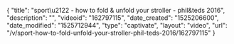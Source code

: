 {
    "title": "sport\u2122 - how to fold & unfold your stroller - phil&teds 2016",
    "description": "",
    "videoid": "162797115",
    "date_created": "1525206600",
    "date_modified": "1525712944",
    "type": "captivate",
    "layout": "video",
    "url": "\/v\/sport-how-to-fold-unfold-your-stroller-phil-teds-2016\/162797115"
}